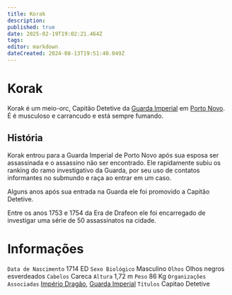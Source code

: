 ```yaml
---
title: Korak
description: 
published: true
date: 2025-02-19T19:02:21.464Z
tags: 
editor: markdown
dateCreated: 2024-08-13T19:51:40.049Z
---
```


# Korak
Korak é um meio-orc, Capitão Detetive da [Guarda Imperial](/faccoes/nacoes/imperio-dragao/guarda-imperial) em [Porto Novo](/lugares/plano-material/drafeon/sudeste-de-drafeon/porto-novo). É é musculoso e carrancudo e está sempre fumando.

## História
Korak entrou para a Guarda Imperial de Porto Novo após sua esposa ser assassinada e o assassino não ser encontrado. Ele rapidamente subiu os ranking do ramo investigativo da Guarda, por seu uso de contatos informantes no submundo e raça ao entrar em um caso.

Alguns anos após sua entrada na Guarda ele foi promovido a Capitão Detetive.

Entre os anos 1753 e 1754 da Era de Drafeon ele foi encarregado de investigar uma série de 50 assassinatos na cidade.

# Informações
`Data de Nascimento` 1714 ED
`Sexo Biológico` Masculino
`Olhos` Olhos negros esverdeados
`Cabelos` Careca
`Altura` 1,72 m
`Peso` 86 Kg
`Organizações Associadas` [Império Dragão](/faccoes/nacoes/imperio-dragao#imperio-dragao), [Guarda Imperial](/faccoes/nacoes/guarda-imperial)
`Títulos` Capitao Detetive